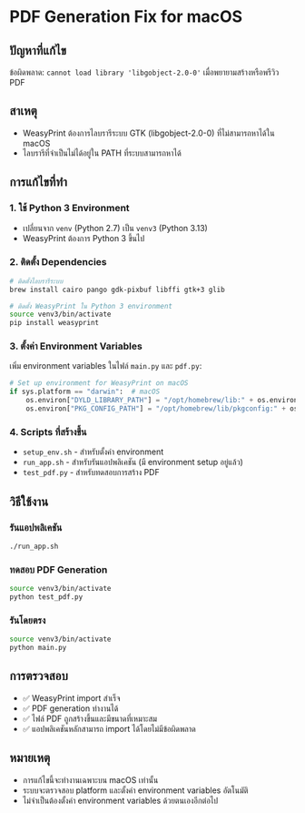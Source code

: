 # PDF Generation Fix for macOS

## ปัญหาที่แก้ไข
ข้อผิดพลาด: `cannot load library 'libgobject-2.0-0'` เมื่อพยายามสร้างหรือพรีวิว PDF

## สาเหตุ
- WeasyPrint ต้องการไลบรารีระบบ GTK (libgobject-2.0-0) ที่ไม่สามารถหาได้ใน macOS
- ไลบรารีที่จำเป็นไม่ได้อยู่ใน PATH ที่ระบบสามารถหาได้

## การแก้ไขที่ทำ

### 1. ใช้ Python 3 Environment
- เปลี่ยนจาก `venv` (Python 2.7) เป็น `venv3` (Python 3.13)
- WeasyPrint ต้องการ Python 3 ขึ้นไป

### 2. ติดตั้ง Dependencies
```bash
# ติดตั้งไลบรารีระบบ
brew install cairo pango gdk-pixbuf libffi gtk+3 glib

# ติดตั้ง WeasyPrint ใน Python 3 environment
source venv3/bin/activate
pip install weasyprint
```

### 3. ตั้งค่า Environment Variables
เพิ่ม environment variables ในไฟล์ `main.py` และ `pdf.py`:
```python
# Set up environment for WeasyPrint on macOS
if sys.platform == "darwin":  # macOS
    os.environ["DYLD_LIBRARY_PATH"] = "/opt/homebrew/lib:" + os.environ.get("DYLD_LIBRARY_PATH", "")
    os.environ["PKG_CONFIG_PATH"] = "/opt/homebrew/lib/pkgconfig:" + os.environ.get("PKG_CONFIG_PATH", "")
```

### 4. Scripts ที่สร้างขึ้น
- `setup_env.sh` - สำหรับตั้งค่า environment
- `run_app.sh` - สำหรับรันแอปพลิเคชัน (มี environment setup อยู่แล้ว)
- `test_pdf.py` - สำหรับทดสอบการสร้าง PDF

## วิธีใช้งาน

### รันแอปพลิเคชัน
```bash
./run_app.sh
```

### ทดสอบ PDF Generation
```bash
source venv3/bin/activate
python test_pdf.py
```

### รันโดยตรง
```bash
source venv3/bin/activate
python main.py
```

## การตรวจสอบ
- ✅ WeasyPrint import สำเร็จ
- ✅ PDF generation ทำงานได้
- ✅ ไฟล์ PDF ถูกสร้างขึ้นและมีขนาดที่เหมาะสม
- ✅ แอปพลิเคชันหลักสามารถ import ได้โดยไม่มีข้อผิดพลาด

## หมายเหตุ
- การแก้ไขนี้จะทำงานเฉพาะบน macOS เท่านั้น
- ระบบจะตรวจสอบ platform และตั้งค่า environment variables อัตโนมัติ
- ไม่จำเป็นต้องตั้งค่า environment variables ด้วยตนเองอีกต่อไป

